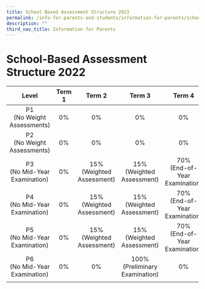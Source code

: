 ```yaml
---
title: School Based Assessment Structure 2023
permalink: /info-for-parents-and-students/information-for-parents/school-based-assessment-structure-2023/
description: ""
third_nav_title: Information for Parents
---
```

# **School-Based Assessment Structure 2022**

| Level | Term 1 | Term 2 | Term 3 | Term 4 |
|:---:|:---:|:---:|:---:|:---:|
| P1<br>(No Weight Assessments) | 0% | 0% | 0% | 0% |
| P2<br>(No Weight Assessments) | 0% | 0% | 0% | 0% |
| P3<br>(No Mid-Year Examination) | 0% | 15%<br>(Weighted Assessment) | 15%<br>(Weighted Assessment) | 70%<br>(End-of-Year Examination) |
| P4<br>(No Mid-Year Examination) | 0% | 15%<br>(Weighted Assessment) | 15%<br>(Weighted Assessment) | 70%<br>(End-of-Year Examination) |
| P5<br>(No Mid-Year Examination) | 0% | 15%<br>(Weighted Assessment) | 15%<br>(Weighted Assessment) | 70%<br>(End-of-Year Examination) |
| P6<br>(No Mid-Year Examination) | 0% | 0% | 100%<br>(Preliminary Examination) | 0% |
|  |  |  |  |  |